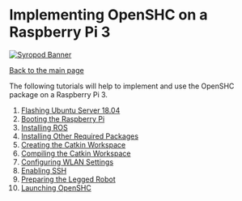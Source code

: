 # Implementing OpenSHC on a Raspberry Pi 3

[![Syropod Banner](https://i.imgur.com/QyMTwG3.jpg "CSIRO Robotics")](https://research.csiro.au/robotics/)

[Back to the main page](README.md)

The following tutorials will help to implement and use the OpenSHC package on a Raspberry Pi 3.

1. [Flashing Ubuntu Server 18.04](shc_raspi_flash_ubuntu.md)
2. [Booting the Raspberry Pi](shc_raspi_boot_raspi.md)
3. [Installing ROS](shc_raspi_install_ros.md)
4. [Installing Other Required Packages](shc_raspi_install_other.md)
5. [Creating the Catkin Workspace](shc_raspi_create_workspace.md)
6. [Compiling the Catkin Workspace](shc_raspi_compile_workspace.md)
7. [Configuring WLAN Settings](shc_raspi_configure_wlan.md)
8. [Enabling SSH](shc_raspi_enable_ssh.md)
9. [Preparing the Legged Robot](shc_raspi_prepare_hexapod.md)
10. [Launching OpenSHC](shc_raspi_launch_shc.md)
